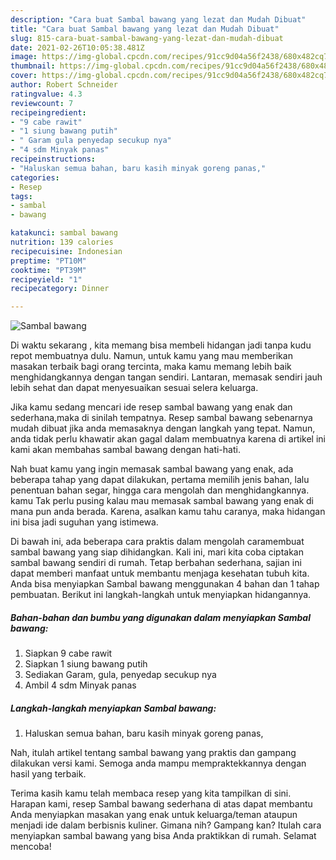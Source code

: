 ```yaml
---
description: "Cara buat Sambal bawang yang lezat dan Mudah Dibuat"
title: "Cara buat Sambal bawang yang lezat dan Mudah Dibuat"
slug: 815-cara-buat-sambal-bawang-yang-lezat-dan-mudah-dibuat
date: 2021-02-26T10:05:38.481Z
image: https://img-global.cpcdn.com/recipes/91cc9d04a56f2438/680x482cq70/sambal-bawang-foto-resep-utama.jpg
thumbnail: https://img-global.cpcdn.com/recipes/91cc9d04a56f2438/680x482cq70/sambal-bawang-foto-resep-utama.jpg
cover: https://img-global.cpcdn.com/recipes/91cc9d04a56f2438/680x482cq70/sambal-bawang-foto-resep-utama.jpg
author: Robert Schneider
ratingvalue: 4.3
reviewcount: 7
recipeingredient:
- "9 cabe rawit"
- "1 siung bawang putih"
- " Garam gula penyedap secukup nya"
- "4 sdm Minyak panas"
recipeinstructions:
- "Haluskan semua bahan, baru kasih minyak goreng panas,"
categories:
- Resep
tags:
- sambal
- bawang

katakunci: sambal bawang 
nutrition: 139 calories
recipecuisine: Indonesian
preptime: "PT10M"
cooktime: "PT39M"
recipeyield: "1"
recipecategory: Dinner

---
```



![Sambal bawang](https://img-global.cpcdn.com/recipes/91cc9d04a56f2438/680x482cq70/sambal-bawang-foto-resep-utama.jpg)

Di waktu  sekarang , kita memang bisa membeli hidangan jadi tanpa kudu repot membuatnya dulu. Namun, untuk kamu yang mau memberikan masakan terbaik bagi orang tercinta, maka kamu memang lebih baik menghidangkannya dengan tangan sendiri. Lantaran, memasak sendiri jauh lebih sehat dan dapat menyesuaikan sesuai selera keluarga.

Jika kamu sedang mencari ide resep sambal bawang yang enak dan sederhana,maka di sinilah tempatnya. Resep sambal bawang  sebenarnya mudah dibuat jika anda memasaknya dengan langkah yang tepat. Namun, anda tidak perlu khawatir akan gagal dalam membuatnya 
karena di artikel ini kami akan membahas sambal bawang dengan hati-hati.  



Nah buat kamu yang ingin memasak sambal bawang yang enak, ada beberapa tahap yang dapat dilakukan, pertama memilih jenis bahan, lalu penentuan bahan segar, hingga cara mengolah dan menghidangkannya. kamu Tak perlu pusing kalau mau memasak sambal bawang yang enak di mana pun anda berada. Karena, asalkan kamu  tahu caranya, maka hidangan ini bisa jadi suguhan yang istimewa.

Di bawah ini, ada beberapa cara praktis  dalam mengolah caramembuat sambal bawang yang siap dihidangkan. Kali ini, mari kita coba ciptakan sambal bawang sendiri di rumah. Tetap berbahan sederhana, sajian ini dapat memberi manfaat untuk membantu menjaga kesehatan tubuh kita. Anda bisa menyiapkan Sambal bawang menggunakan 4 bahan dan 1 tahap pembuatan. Berikut ini langkah-langkah untuk menyiapkan hidangannya.

<!--inarticleads1-->

##### Bahan-bahan dan bumbu yang digunakan dalam menyiapkan Sambal bawang:

1. Siapkan 9 cabe rawit
1. Siapkan 1 siung bawang putih
1. Sediakan  Garam, gula, penyedap secukup nya
1. Ambil 4 sdm Minyak panas




<!--inarticleads2-->

##### Langkah-langkah menyiapkan Sambal bawang:

1. Haluskan semua bahan, baru kasih minyak goreng panas,




Nah, itulah artikel tentang  sambal bawang  yang praktis dan gampang dilakukan versi kami. Semoga anda mampu mempraktekkannya dengan hasil yang terbaik. 

Terima kasih kamu telah membaca resep yang kita tampilkan di sini. Harapan kami, resep  Sambal bawang sederhana di atas dapat membantu Anda menyiapkan masakan yang enak untuk keluarga/teman ataupun menjadi ide dalam berbisnis kuliner. Gimana nih? Gampang kan? Itulah cara menyiapkan sambal bawang yang bisa Anda praktikkan di rumah. Selamat mencoba!

